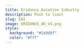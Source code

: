 ```yaml
---
title: Eridanus Aviation Industry
description: Push to limit
slug: EAI
image: ERIDANUS_4K_V4.png
style:
  background: "#2a9d8f"
  color: "#fff"
---
```

